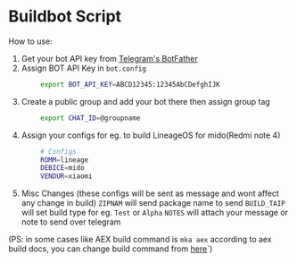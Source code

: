 # Buildbot Script
How to use:

1. Get your bot API key from [Telegram's BotFather](https://t.me/BotFather)
2. Assign BOT API Key in `bot.config`
```bash
        export BOT_API_KEY=ABCD12345:12345AbCDefghIJK
```
3. Create a public group and add your bot there then assign group tag
```bash
        export CHAT_ID=@groupname
```
4. Assign your configs for eg. to build LineageOS for mido(Redmi note 4)
```bash
        # Configs
        ROMM=lineage
        DEBICE=mido
        VENDUR=xiaomi
```
5. Misc Changes (these configs will be sent as message and wont affect any change in build)
`ZIPNAM` will send package name to send
`BUILD_TAIP` will set build type for eg. `Test` or `Alpha`
`NOTES` will attach your message or note to send over telegram

(PS: in some cases like AEX build command is `mka aex` according to aex build docs, you can change build command from [here](https://github.com/SwapnilSoni1999/buildbot_script/blob/master/bot.sh#L25)`)

